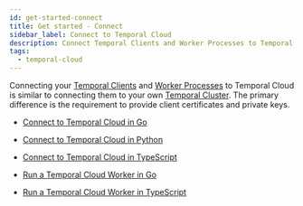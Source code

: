 ```yaml
---
id: get-started-connect
title: Get started - Connect
sidebar_label: Connect to Temporal Cloud
description: Connect Temporal Clients and Worker Processes to Temporal Cloud.
tags:
  - temporal-cloud
---
```


Connecting your [Temporal Clients](/concepts/what-is-a-temporal-client) and [Worker Processes](/concepts/what-is-a-worker-process) to Temporal Cloud is similar to connecting them to your own [Temporal Cluster](/clusters).
The primary difference is the requirement to provide client certificates and private keys.

- [Connect to Temporal Cloud in Go](/go/connect-to-temporal-cloud)
- [Connect to Temporal Cloud in Python](/python/connect-to-temporal-cloud)
- [Connect to Temporal Cloud in TypeScript](/typescript/connect-to-temporal-cloud)

- [Run a Temporal Cloud Worker in Go](/go/run-a-temporal-cloud-worker)
- [Run a Temporal Cloud Worker in TypeScript](/typescript/run-a-temporal-cloud-worker)
